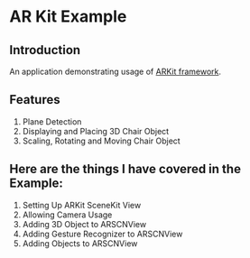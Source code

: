 # AR Kit Example

## Introduction
An application demonstrating usage of [ARKit framework](https://developer.apple.com/documentation/arkit).

## Features

1. Plane Detection
2. Displaying and Placing 3D Chair Object 
3. Scaling, Rotating and Moving Chair Object

## Here are the things I have covered in the Example:

1. Setting Up ARKit SceneKit View
2. Allowing Camera Usage
3. Adding 3D Object to ARSCNView
4. Adding Gesture Recognizer to ARSCNView
5. Adding Objects to ARSCNView


